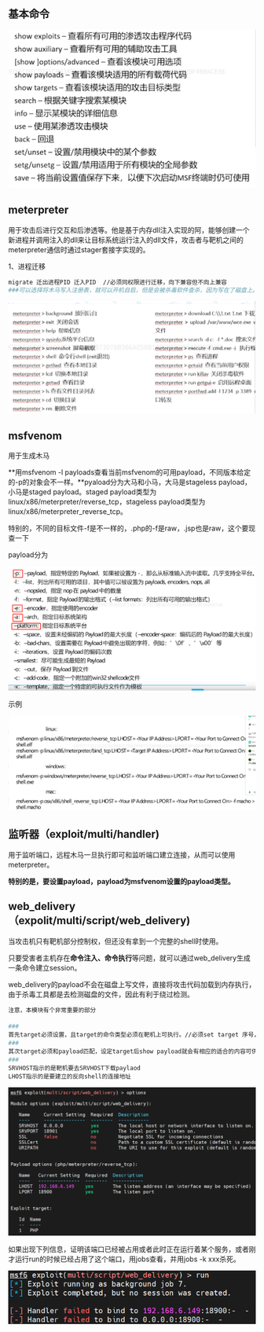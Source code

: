 ## 基本命令

![image-20240407201435197](Command.assets/image-20240407201435197.png)

## meterpreter

用于攻击后进行交互和后渗透等。他是基于内存dll注入实现的阿，能够创建一个新进程并调用注入的dll来让目标系统运行注入的dll文件，攻击者与靶机之间的meterpreter通信时通过stager套接字实现的。

1、进程迁移

```bash
migrate 迁出进程PID 迁入PID  //必须同权限进行迁移，向下兼容但不向上兼容
###可以选择将木马写入注册表，就可以开机自启，但是会被杀毒软件查杀，因为写在了磁盘上。
```



![image-20240407204223319](Command.assets/image-20240407204223319.png)

## msfvenom

用于生成木马

**用msfvenom -l payloads查看当前msfvenom的可用payload，不同版本给定的-p的对象会不一样。**pyaload分为大马和小马，大马是stageless payload，小马是staged payload。staged payload类型为linux/x86/meterpreter/reverse_tcp，stageless payload类型为linux/x86/meterpreter_reverse_tcp。

特别的，不同的目标文件-f是不一样的，.php的-f是raw，.jsp也是raw，这个要现查一下

payload分为

![image-20240407204347397](Command.assets/image-20240407204347397.png)

示例

![image-20240407204415280](Command.assets/image-20240407204415280.png)

## 监听器（exploit/multi/handler)

用于监听端口，远程木马一旦执行即可和监听端口建立连接，从而可以使用meterpreter。

**特别的是，要设置payload，payload为msfvenom设置的payload类型。**

## web_delivery（expolit/multi/script/web_delivery)

当攻击机只有靶机部分控制权，但还没有拿到一个完整的shell时使用。

只要受害者主机存在**命令注入、命令执行**等问题，就可以通过web_delivery生成一条命令建立session。

web_delivery的payload不会在磁盘上写文件，直接将攻击代码加载到内存执行，由于杀毒工具都是去检测磁盘的文件，因此有利于绕过检测。

```bash
注意，本模块有个非常重要的部分

###
首先target必须设置，且target的命令类型必须在靶机上可执行。//必须set target 序号，不能set target linux。
###
其次target必须和payload匹配，设定target后show payload就会有相应的适合的内容可供选择。
###
SRVHOST指示的是靶机要去SRVHOST下载paylaod
LHOST指示的是要建立的反向shell的连接地址
```

![image-20240408222055577](Command.assets/image-20240408222055577.png)

如果出现下列信息，证明该端口已经被占用或者此时正在运行着某个服务，或者刚才运行run的时候已经占用了这个端口，用jobs查看，并用jobs -k xxx杀死。

![image-20240408222204377](Command.assets/image-20240408222204377.png)

## 